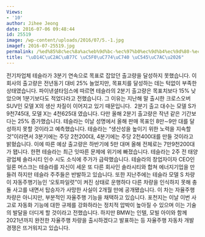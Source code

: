 ```yaml
---
Views:
- '10'
author: Jihee Jeong
date: 2016-07-06 09:48:44
id: 25519
image: /wp-content/uploads/2016/07/5.-1.jpg
imagef: 2016-07-25519.jpg
permalink: /%ed%85%8c%ec%8a%ac%eb%9d%bc-%ec%97%b0%ec%9d%b4%ec%9d%80-%ec%95%85%ec%9e%ac/
title: "\uD14C\uC2AC\uB77C \uC5F0\uC774\uC740 \uC545\uC7AC\u2026"
---
```


전기차업체 테슬라가 3분기 연속으로 목표로 잡았던 출고량을 달성하지 못했습니다. 이 회사의 출고량은 전년동기 대비 25% 늘었지만, 목표치를 달성하는 데는 턱없이 부족한 상태였습니다. 파이낸셜타임스에 따르면 테슬라의 2분기 출고량은 목표치보다 15% 낮았으며 1분기보다도 적었다라고 전했습니다. 그 이유는 지난해 말 출시한 크로스오버SUV인 모델 X의 생산 차질이 이어지고 있기 때문입니다.  2분기 출고 대수는 모델 S가 9천745대, 모델 X는 4천625대 였습니다. 다만 올해 2분기 출고량은 작년 같은 기간보다는 25% 증가했습니다. 테슬라는 이날 성명에서 올해 판매 목표인 8만∼9만 대를 달성하지 못할 것이라고 예측했습니다. 테슬라는 &#8220;생산성을 높이기 위한 노력을 지속할 것&#8221;이라면서 3분기에는 주당 2천200대, 4분기에는 주당 2천400대를 만들 것이라고 밝혔습니다. 이에 따른 예상 출고량은 하반기에 5만 대며 올해 전체로는 7만9천200대가 됍니다. 한편 테슬라는 최근 잇따른 문제에 위기에 빠졌습니다. 테슬라는 2주 전 태양광업체 솔라시티 인수 시도 소식에 주가가 급락했습니다. 테슬라의 창업자이자 CEO인 일론 머스크는 테슬라를 자신이 세운 또 다른 회사인 솔라시티와 합쳐 에너지기업을 만들려 하지만 테슬라 주주들은 반발하고 있습니다. 또한 지난주에는 테슬라 모델 S 차량이 자동주행기능인 &#8216;오토파일럿&#8221;이 켜진 상태로 운행하다 다른 차량을 인식하지 못해 충돌 사고를 내면서 탑승자가 사망한 사실이 2개월 만에 공개됐습니다. 이 차는 자율주행 차량은 아니지만, 부분적인 자율주행 기능을 채택하고 있습니다. 포천지는 이날 이번 사고로 자동화 기능에 대한 규제를 강화하라는 정치적 압박이 높아질 수 있으며 이는 기술의 발달을 더디게 할 것이라고 전했습니다. 하지만 BMW는 인텔, 모빌 아이와 함께 2021년까지 완전한 자율주행 차량을 출시하겠다고 발표하는 등 자율주행 자동차 개발 경쟁은 뜨거워지고 있습니다.